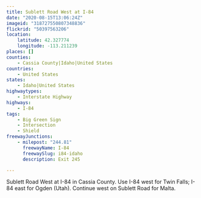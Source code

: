 ```yaml
---
title: Sublett Road West at I-84
date: "2020-08-15T13:06:24Z"
imageid: "318727550807348836"
flickrid: "50397563206"
location:
    latitude: 42.327774
    longitude: -113.211239
places: []
counties:
    - Cassia County|Idaho|United States
countries:
    - United States
states:
    - Idaho|United States
highwaytypes:
    - Interstate Highway
highways:
    - I-84
tags:
    - Big Green Sign
    - Intersection
    - Shield
freewayJunctions:
    - milepost: "244.81"
      freewayName: I-84
      freewaySlug: i84-idaho
      description: Exit 245

---
```

Sublett Road West at I-84 in Cassia County.  Use I-84 west for Twin Falls; I-84 east for Ogden (Utah).  Continue west on Sublett Road for Malta.
